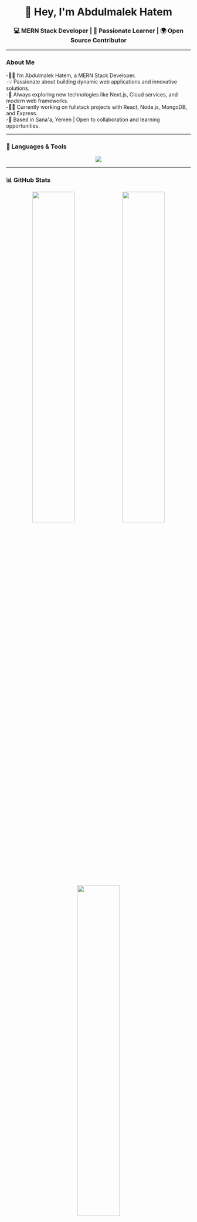 <h1 align="center">👋 Hey, I'm Abdulmalek Hatem</h1>
<h3 align="center">💻 MERN Stack Developer | 🚀 Passionate Learner | 🌍 Open Source Contributor</h3>

---

###  About Me
-👨‍💻 I’m Abdulmalek Hatem, a MERN Stack Developer.  
-💡 Passionate about building dynamic web applications and innovative solutions.  
-🌱 Always exploring new technologies like Next.js, Cloud services, and modern web frameworks.  
-🧑🏻 Currently working on fullstack projects with React, Node.js, MongoDB, and Express.  
-📍 Based in Sana'a, Yemen | Open to collaboration and learning opportunities.


---

### 🧰 Languages & Tools

<p align="center">
  <img src="https://skillicons.dev/icons?i=html,css,js,react,nodejs,express,mongodb,bootstrap,tailwind,git,github,vscode" />
</p>

---

### 📊 GitHub Stats

<p align="center">
  <img src="https://github-readme-stats.vercel.app/api?username=abdulmalekhatemm&show_icons=true&theme=radical" width="48%" />
  <img src="https://github-readme-streak-stats.herokuapp.com?user=abdulmalekhatemm&theme=radical" width="48%" />
</p>

<p align="center">
  <img src="https://github-readme-stats.vercel.app/api/top-langs/?username=abdulmalekhatemm&layout=compact&theme=radical" width="48%" />
</p>

---

### 🌟 Featured Projects
- [🛒 E-commerce Dashboard](https://github.com/abdulmalekhatemm/ecommerce-dashboard) – Full admin dashboard with dark/light mode  
- [🎮 Hangman Game](https://github.com/abdulmalekhatemm/-Hangman-Game) – Classic word guessing game  
- [🌐 Portfolio Website](https://github.com/abdulmalekhatemm/portfolio) – Personal portfolio built with React & Tailwind  

---

### 📫 Connect With Me
<p align="center">
  <a href="https://linkedin.com/in/abdulmalekhatemm"><img src="https://img.shields.io/badge/-LinkedIn-0077B5?style=for-the-badge&logo=linkedin&logoColor=white"></a>
  <a href="https://twitter.com/your_twitter"><img src="https://img.shields.io/badge/-Twitter-1DA1F2?style=for-the-badge&logo=twitter&logoColor=white"></a>
  <a href="https://facebook.com/your_facebook"><img src="https://img.shields.io/badge/-Facebook-1877F2?style=for-the-badge&logo=facebook&logoColor=white"></a>
  <a href="https://instagram.com/your_instagram"><img src="https://img.shields.io/badge/-Instagram-E4405F?style=for-the-badge&logo=instagram&logoColor=white"></a>
  <a href="mailto:youremail@example.com"><img src="https://img.shields.io/badge/-Gmail-D14836?style=for-the-badge&logo=gmail&logoColor=white"></a>
</p>

---

<p align="center">⭐️ From <b>Abdulmalek Hatem</b></p>
